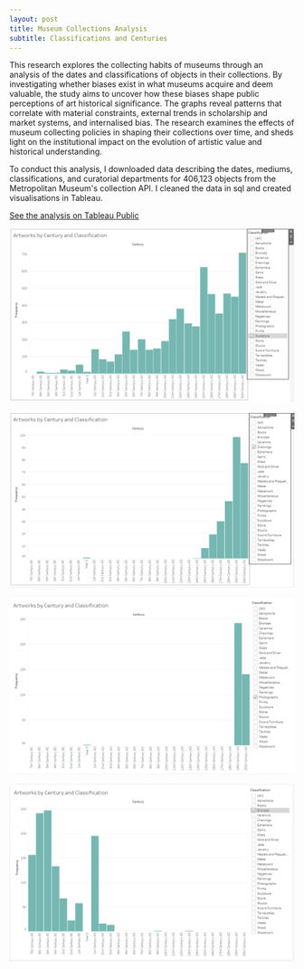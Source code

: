 ```yaml
---
layout: post
title: Museum Collections Analysis
subtitle: Classifications and Centuries
---
```


This research explores the collecting habits of museums through an analysis of the dates and classifications of objects in their collections. By investigating whether biases exist in what museums acquire and deem valuable, the study aims to uncover how these biases shape public perceptions of art historical significance. The graphs reveal patterns that correlate with material constraints, external trends in scholarship and market systems, and internalised bias. The research examines the effects of museum collecting policies in shaping their collections over time, and sheds light on the institutional impact on the evolution of artistic value and historical understanding.

To conduct this analysis, I downloaded data describing the dates, mediums, classifications, and curatorial departments for 406,123 objects from the Metropolitan Museum's collection API. I cleaned the data in sql and created visualisations in Tableau. 


[See the analysis on Tableau Public]([https://static1.squarespace.com/static/5c89631011f78455879eedb6/t/5d1505b5ef1f3900016b6931/1561658808353/Forrest_Approaches+to+Digital+Preservation.pdf](https://public.tableau.com/views/Dashboard1_17113896990380/Dashboard1?:language=en-US&:sid=&:display_count=n&:origin=viz_share_link))

![Classifications_Sculpture](https://raw.githubusercontent.com/katforrest/katforrest.github.io/master/assets/img/Classifications_Sculpture.png)

![Classifications_Drawings](https://raw.githubusercontent.com/katforrest/katforrest.github.io/master/assets/img/Classifications_Drawings.png)

![Classifications_Photographs](https://raw.githubusercontent.com/katforrest/katforrest.github.io/master/assets/img/Classifications_Photographs.png)

![Classifications_Bronzes](https://raw.githubusercontent.com/katforrest/katforrest.github.io/master/assets/img/Classifications_Bronzes.png)

